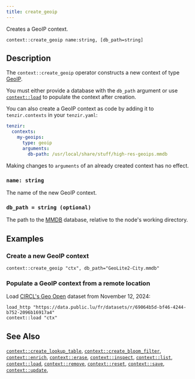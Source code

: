 ```yaml
---
title: create_geoip
---
```


Creates a GeoIP context.

```tql
context::create_geoip name:string, [db_path=string]
```

## Description

The `context::create_geoip` operator constructs a new context of type
[GeoIP](../../../enrichment/README.md#geoip).

You must either provide a database with the `db_path` argument or use
[`context::load`](load.md) to populate the context after creation.

You can also create a GeoIP context as code by adding it to `tenzir.contexts` in
your `tenzir.yaml`:

```yaml {0} title="<prefix>/etc/tenzir/tenzir.yaml"
tenzir:
  contexts:
    my-geoips:
      type: geoip
      arguments:
        db-path: /usr/local/share/stuff/high-res-geoips.mmdb
```

Making changes to `arguments` of an already created context has no effect.

### `name: string`

The name of the new GeoIP context.

### `db_path = string (optional)`

The path to the [MMDB](https://maxmind.github.io/MaxMind-DB/) database, relative
to the node's working directory.

## Examples

### Create a new GeoIP context

```tql
context::create_geoip "ctx", db_path="GeoLite2-City.mmdb"
```

### Populate a GeoIP context from a remote location

Load [CIRCL's Geo
Open](https://data.public.lu/en/datasets/geo-open-ip-address-geolocation-per-country-in-mmdb-format/)
dataset from November 12, 2024:

```tql
load_http "https://data.public.lu/fr/datasets/r/69064b5d-bf46-4244-b752-2096b16917a4"
context::load "ctx"
```

## See Also

[`context::create_lookup_table`](create_lookup_table.md),
[`context::create_bloom_filter`](create_bloom_filter.md),
[`context::enrich`](enrich.md),
[`context::erase`](erase.md),
[`context::inspect`](inspect.md),
[`context::list`](list.md),
[`context::load`](load.md),
[`context::remove`](remove.md),
[`context::reset`](update.md),
[`context::save`](save.md),
[`context::update`](update.md),
